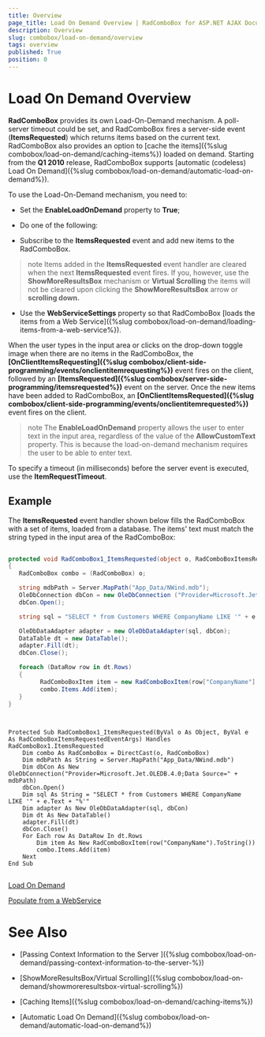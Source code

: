 ```yaml
---
title: Overview
page_title: Load On Demand Overview | RadComboBox for ASP.NET AJAX Documentation
description: Overview
slug: combobox/load-on-demand/overview
tags: overview
published: True
position: 0
---
```


# Load On Demand Overview



**RadComboBox** provides its own Load-On-Demand mechanism. A poll-server timeout could be set, and RadComboBox fires a server-side event (**ItemsRequested**) which returns items based on the current text. RadComboBox also provides an option to [cache the items]({%slug combobox/load-on-demand/caching-items%}) loaded on demand. Starting from the **Q1 2010** release, RadComboBox supports [automatic (codeless) Load On Demand]({%slug combobox/load-on-demand/automatic-load-on-demand%}).

To use the Load-On-Demand mechanism, you need to:

* Set the **EnableLoadOnDemand** property to **True**;

* Do one of the following:

* Subscribe to the **ItemsRequested** event and add new items to the RadComboBox.

>note Items added in the **ItemsRequested** event handler are cleared when the next **ItemsRequested** event fires. If you, however, use the **ShowMoreResultsBox** mechanism or **Virtual Scrolling** the items will not be cleared upon clicking the **ShowMoreResultsBox** arrow or **scrolling down.** 
>


* Use the **WebServiceSettings** property so that RadComboBox [loads the items from a Web Service]({%slug combobox/load-on-demand/loading-items-from-a-web-service%}).

When the user types in the input area or clicks on the drop-down toggle image when there are no items in the RadComboBox, the **[OnClientItemsRequesting]({%slug combobox/client-side-programming/events/onclientitemrequesting%})** event fires on the client, followed by an **[ItemsRequested]({%slug combobox/server-side-programming/itemsrequested%})** event on the server. Once the new items have been added to RadComboBox, an **[OnClientItemsRequested]({%slug combobox/client-side-programming/events/onclientitemrequested%})** event fires on the client.

>note The **EnableLoadOnDemand** property allows the user to enter text in the input area, regardless of the value of the **AllowCustomText** property. This is because the load-on-demand mechanism requires the user to be able to enter text.
>


To specify a timeout (in milliseconds) before the server event is executed, use the **ItemRequestTimeout**.

## Example

The **ItemsRequested** event handler shown below fills the RadComboBox with a set of items, loaded from a database. The items' text must match the string typed in the input area of the RadComboBox:



````C#
	
protected void RadComboBox1_ItemsRequested(object o, RadComboBoxItemsRequestedEventArgs e)
{
   RadComboBox combo = (RadComboBox) o;

   string mdbPath = Server.MapPath("App_Data/NWind.mdb");
   OleDbConnection dbCon = new OleDbConnection ("Provider=Microsoft.Jet.OLEDB.4.0;Data Source=" + mdbPath);
   dbCon.Open();

   string sql = "SELECT * from Customers WHERE CompanyName LIKE '" + e.Text + "%'";

   OleDbDataAdapter adapter = new OleDbDataAdapter(sql, dbCon);
   DataTable dt = new DataTable();
   adapter.Fill(dt);
   dbCon.Close();

   foreach (DataRow row in dt.Rows)
   {
		 RadComboBoxItem item = new RadComboBoxItem(row["CompanyName"].ToString());
		 combo.Items.Add(item);
   }
}
	          
````
````VB.NET
	     
Protected Sub RadComboBox1_ItemsRequested(ByVal o As Object, ByVal e As RadComboBoxItemsRequestedEventArgs) Handles RadComboBox1.ItemsRequested
	Dim combo As RadComboBox = DirectCast(o, RadComboBox)
	Dim mdbPath As String = Server.MapPath("App_Data/NWind.mdb")
	Dim dbCon As New OleDbConnection("Provider=Microsoft.Jet.OLEDB.4.0;Data Source=" + mdbPath)
	dbCon.Open()
	Dim sql As String = "SELECT * from Customers WHERE CompanyName LIKE '" + e.Text + "%'"
	Dim adapter As New OleDbDataAdapter(sql, dbCon)
	Dim dt As New DataTable()
	adapter.Fill(dt)
	dbCon.Close()
	For Each row As DataRow In dt.Rows
		Dim item As New RadComboBoxItem(row("CompanyName").ToString())
		combo.Items.Add(item)
	Next
End Sub
	
````


[Load On Demand](https://demos.telerik.com/aspnet-ajax/combobox/examples/populatingwithdata/autocompletesql/defaultcs.aspx)

[Populate from a WebService](https://demos.telerik.com/aspnet-ajax/combobox/examples/loadondemand/wcf/defaultcs.aspx)

# See Also

 * [Passing Context Information to the Server ]({%slug combobox/load-on-demand/passing-context-information-to-the-server-%})

 * [ShowMoreResultsBox/Virtual Scrolling]({%slug combobox/load-on-demand/showmoreresultsbox-virtual-scrolling%})

 * [Caching Items]({%slug combobox/load-on-demand/caching-items%})

 * [Automatic Load On Demand]({%slug combobox/load-on-demand/automatic-load-on-demand%})
